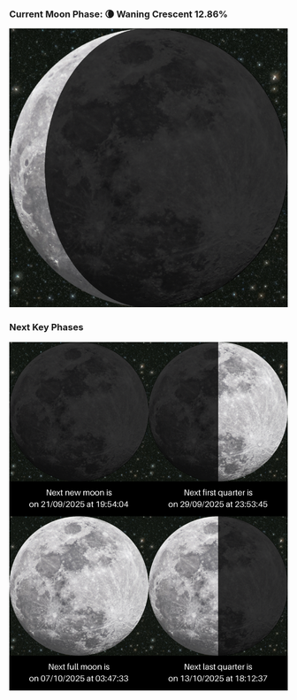 ### Current Moon Phase: 🌘 Waning Crescent 12.86%
![Moon Phase](moonphase.png)
### Next Key Phases
![Gallery](gallery.png)
